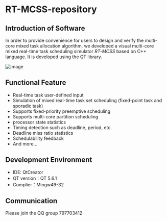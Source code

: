 # RT-MCSS-repository
## Introduction of Software

In order to provide convenience for users to design and verify the multi-core mixed task allocation algorithm, we developed a visual multi-core mixed real-time task scheduling simulator *RT-MCSS* based on C++ language. It is developed using the QT library.

![image](https://user-images.githubusercontent.com/39933013/177982780-96ed27e8-de43-45b1-bf0f-3a7126560578.png)


## Functional Feature

+ Real-time task user-defined input
+ Simulation of mixed real-time task set scheduling (fixed-point task and sporadic task) 
+ Supports fixed-priority preemptive scheduling
+ Supports multi-core partition scheduling
+ processor state statistics
+ Timing detection such as deadline, period, etc.
+ Deadline miss ratio statistics
+ Schedulability feedback
+ And more...

## Development Environment
+ IDE: QtCreator
+ QT version：QT 5.6.1
+ Complier：Mingw49-32


## Communication
Please join the QQ group 797703412
